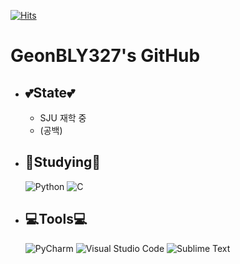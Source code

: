 [![Hits](https://hits.seeyoufarm.com/api/count/incr/badge.svg?url=https%3A%2F%2Fgithub.com%2FGEONBLY327%2FGEONBLY327&count_bg=%233DBCC8&title_bg=%23494747&icon=github.svg&icon_color=%23E7E7E7&title=%EB%B0%A9%EB%AC%B8%EC%9E%90+%EC%88%98&edge_flat=false)](https://hits.seeyoufarm.com)
# __GeonBLY327's GitHub__

- ## 💕State💕
    - SJU 재학 중
    - (공백)
- ## 📝Studying📝
    ![Python](https://img.shields.io/badge/python-3670A0?style=for-the-badge&logo=python&logoColor=ffdd54) 	![C](https://img.shields.io/badge/c-%2300599C.svg?style=for-the-badge&logo=c&logoColor=white)
- ## 💻Tools💻
    ![PyCharm](https://img.shields.io/badge/pycharm-143?style=for-the-badge&logo=pycharm&logoColor=black&color=black&labelColor=green) ![Visual Studio Code](https://img.shields.io/badge/Visual%20Studio%20Code-0078d7.svg?style=for-the-badge&logo=visual-studio-code&logoColor=white) ![Sublime Text](https://img.shields.io/badge/sublime_text-%23575757.svg?style=for-the-badge&logo=sublime-text&logoColor=important)
